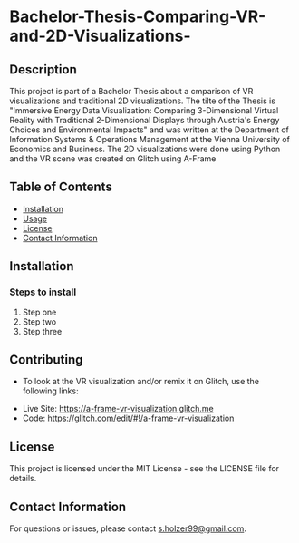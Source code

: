 # Bachelor-Thesis-Comparing-VR-and-2D-Visualizations-


## Description
This project is part of a Bachelor Thesis about a cmparison of VR visualizations and traditional 2D visualizations. The tilte of the Thesis is "Immersive Energy Data Visualization: Comparing 3-Dimensional Virtual Reality with Traditional 2-Dimensional Displays through Austria's Energy Choices and Environmental Impacts" and was written at the Department of Information Systems & Operations Management at the Vienna University of Economics and Business. The 2D visualizations were done using Python and the VR scene was created on Glitch using A-Frame

## Table of Contents
- [Installation](#installation)
- [Usage](#usage)
- [License](#license)
- [Contact Information](#contact-information)

## Installation

### Steps to install
1. Step one
2. Step two
3. Step three

## Contributing
- To look at the VR visualization and/or remix it on Glitch, use the following links:
+ Live Site: https://a-frame-vr-visualization.glitch.me
+ Code: https://glitch.com/edit/#!/a-frame-vr-visualization

## License
This project is licensed under the MIT License - see the LICENSE file for details.

## Contact Information
For questions or issues, please contact s.holzer99@gmail.com.
